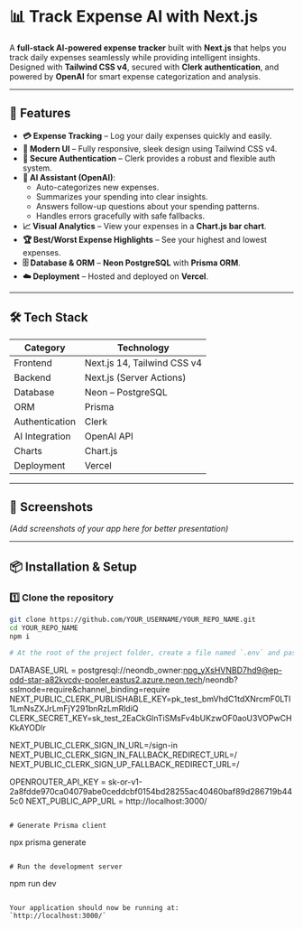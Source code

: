 # 📊 Track Expense AI with Next.js

A **full-stack AI-powered expense tracker** built with **Next.js** that helps you track daily expenses seamlessly while providing intelligent insights.  
Designed with **Tailwind CSS v4**, secured with **Clerk authentication**, and powered by **OpenAI** for smart expense categorization and analysis.

---

## 🚀 Features

- **💳 Expense Tracking** – Log your daily expenses quickly and easily.
- **🎨 Modern UI** – Fully responsive, sleek design using Tailwind CSS v4.
- **🔐 Secure Authentication** – Clerk provides a robust and flexible auth system.
- **🧠 AI Assistant (OpenAI)**:
  - Auto-categorizes new expenses.
  - Summarizes your spending into clear insights.
  - Answers follow-up questions about your spending patterns.
  - Handles errors gracefully with safe fallbacks.
- **📈 Visual Analytics** – View your expenses in a **Chart.js bar chart**.
- **🏆 Best/Worst Expense Highlights** – See your highest and lowest expenses.
- **🗄 Database & ORM** – **Neon PostgreSQL** with **Prisma ORM**.
- **☁️ Deployment** – Hosted and deployed on **Vercel**.

---

## 🛠 Tech Stack

| Category         | Technology |
|------------------|------------|
| Frontend         | Next.js 14, Tailwind CSS v4 |
| Backend          | Next.js (Server Actions) |
| Database         | Neon – PostgreSQL |
| ORM              | Prisma |
| Authentication   | Clerk |
| AI Integration   | OpenAI API |
| Charts           | Chart.js |
| Deployment       | Vercel |

---

## 📸 Screenshots

*(Add screenshots of your app here for better presentation)*

---

## 📦 Installation & Setup

### 1️⃣ Clone the repository
```bash
git clone https://github.com/YOUR_USERNAME/YOUR_REPO_NAME.git
cd YOUR_REPO_NAME
npm i

# At the root of the project folder, create a file named `.env` and paste the following
```
DATABASE_URL = postgresql://neondb_owner:npg_yXsHVNBD7hd9@ep-odd-star-a82kvcdv-pooler.eastus2.azure.neon.tech/neondb?sslmode=require&channel_binding=require
NEXT_PUBLIC_CLERK_PUBLISHABLE_KEY=pk_test_bmVhdC1tdXNrcmF0LTI1LmNsZXJrLmFjY291bnRzLmRldiQ
CLERK_SECRET_KEY=sk_test_2EaCkGlnTiSMsFv4bUKzwOF0aoU3VOPwCHKkAYODlr

NEXT_PUBLIC_CLERK_SIGN_IN_URL=/sign-in
NEXT_PUBLIC_CLERK_SIGN_IN_FALLBACK_REDIRECT_URL=/
NEXT_PUBLIC_CLERK_SIGN_UP_FALLBACK_REDIRECT_URL=/

OPENROUTER_API_KEY = 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
NEXT_PUBLIC_APP_URL = http://localhost:3000/
```

# Generate Prisma client

```
npx prisma generate
```

# Run the development server
```
npm run dev
```

Your application should now be running at:
`http://localhost:3000/`